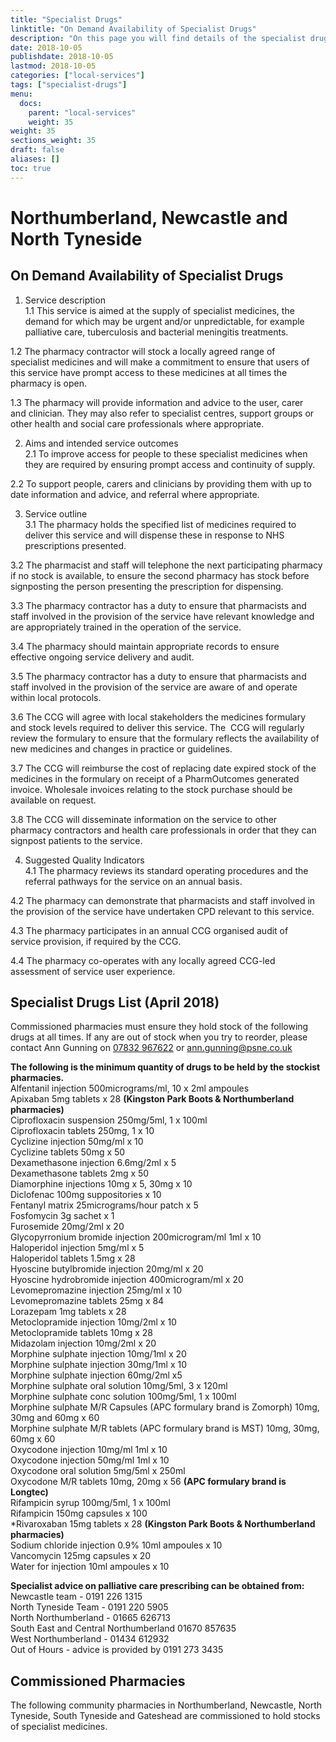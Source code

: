 ```yaml
---
title: "Specialist Drugs"
linktitle: "On Demand Availability of Specialist Drugs"
description: "On this page you will find details of the specialist drugs supply services commissioned in our region."
date: 2018-10-05
publishdate: 2018-10-05
lastmod: 2018-10-05
categories: ["local-services"]
tags: ["specialist-drugs"]
menu:
  docs:
    parent: "local-services"
    weight: 35
weight: 35
sections_weight: 35
draft: false
aliases: []
toc: true
---
```


# Northumberland, Newcastle and North Tyneside  

## On Demand Availability of Specialist Drugs  

1. Service description  
1.1 This service is aimed at the supply of specialist medicines, the demand for which may be urgent and/or unpredictable, 
for example palliative care, tuberculosis and bacterial meningitis treatments.  

1.2 The pharmacy contractor will stock a locally agreed range of specialist medicines and will make a commitment to ensure 
that users of this service have prompt access to these medicines at all times the pharmacy is open.  

1.3 The pharmacy will provide information and advice to the user, carer and clinician. They may also refer to specialist 
centres, support groups or other health and social care professionals where appropriate.  

2. Aims and intended service outcomes  
2.1 To improve access for people to these specialist medicines when they are required by ensuring prompt access and continuity of supply.  

2.2 To support people, carers and clinicians by providing them with up to date information and advice, and referral where appropriate.  

3. Service outline  
3.1 The pharmacy holds the specified list of medicines required to deliver this service and will dispense these in response to 
NHS prescriptions presented.  

3.2 The pharmacist and staff will telephone the next participating pharmacy if no stock is available, to ensure the second 
pharmacy has stock before signposting the person presenting the prescription for dispensing.  

3.3 The pharmacy contractor has a duty to ensure that pharmacists and staff involved in the provision of the service have 
relevant knowledge and are appropriately trained in the operation of the service.  

3.4 The pharmacy should maintain appropriate records to ensure effective ongoing service delivery and audit.  

3.5 The pharmacy contractor has a duty to ensure that pharmacists and staff involved in the provision of the service are aware of 
and operate within local protocols.  

3.6 The CCG will agree with local stakeholders the medicines formulary and stock levels required to deliver this service. The 
CCG will regularly review the formulary to ensure that the formulary reflects the availability of new medicines and changes in 
practice or guidelines.  

3.7 The CCG will reimburse the cost of replacing date expired stock of the medicines in the formulary on receipt of a PharmOutcomes 
generated invoice.  Wholesale invoices relating to the stock purchase should be available on request.  

3.8 The CCG will disseminate information on the service to other pharmacy contractors and health care professionals in order that 
they can signpost patients to the service.  

4. Suggested Quality Indicators  
4.1 The pharmacy reviews its standard operating procedures and the referral pathways for the service on an annual basis.  

4.2 The pharmacy can demonstrate that pharmacists and staff involved in the provision of the service have undertaken CPD relevant to this service.  

4.3 The pharmacy participates in an annual CCG organised audit of service provision, if required by the CCG.  

4.4 The pharmacy co-operates with any locally agreed CCG-led assessment of service user experience.  

## Specialist Drugs List (April 2018)  

Commissioned pharmacies must ensure they hold stock of the following drugs at all times. If any are out of stock when you try to reorder, 
please contact Ann Gunning on [07832 967622](Tel:07832967622) or [ann.gunning@psne.co.uk](mailto:ann.gunning@psne.co.uk)  

**The following is the minimum quantity of drugs to be held by the stockist pharmacies.**  
Alfentanil injection 500micrograms/ml, 10 x 2ml ampoules  
Apixaban 5mg tablets x 28 **(Kingston Park Boots & Northumberland pharmacies)**  
Ciprofloxacin suspension 250mg/5ml, 1 x 100ml  
Ciprofloxacin tablets 250mg, 1 x 10  
Cyclizine injection 50mg/ml x 10  
Cyclizine tablets 50mg x 50  
Dexamethasone injection 6.6mg/2ml x 5  
Dexamethasone tablets 2mg x 50  
Diamorphine injections 10mg x 5, 30mg x 10  
Diclofenac 100mg suppositories x 10  
Fentanyl matrix 25micrograms/hour patch x 5  
Fosfomycin 3g sachet x 1  
Furosemide 20mg/2ml x 20  
Glycopyrronium bromide injection 200microgram/ml 1ml x 10  
Haloperidol injection 5mg/ml x 5  
Haloperidol tablets 1.5mg x 28  
Hyoscine butylbromide injection 20mg/ml x 20  
Hyoscine hydrobromide injection 400microgram/ml x 20  
Levomepromazine injection 25mg/ml x 10  
Levomepromazine tablets 25mg x 84  
Lorazepam 1mg tablets x 28  
Metoclopramide injection 10mg/2ml x 10  
Metoclopramide tablets 10mg x 28  
Midazolam injection 10mg/2ml x 20  
Morphine sulphate injection 10mg/1ml x 20  
Morphine sulphate injection 30mg/1ml x 10  
Morphine sulphate injection 60mg/2ml x5  
Morphine sulphate oral solution 10mg/5ml, 3 x 120ml  
Morphine sulphate conc solution 100mg/5ml, 1 x 100ml  
Morphine sulphate M/R Capsules (APC formulary brand is Zomorph) 10mg, 30mg and 60mg x 60  
Morphine sulphate M/R tablets (APC formulary brand is MST) 10mg, 30mg, 60mg x 60  
Oxycodone injection 10mg/ml 1ml x 10  
Oxycodone injection 50mg/ml 1ml x 10  
Oxycodone oral solution 5mg/5ml x 250ml  
Oxycodone M/R tablets 10mg, 20mg x 56 **(APC formulary brand is Longtec)**  
Rifampicin syrup 100mg/5ml, 1 x 100ml  
Rifampicin 150mg capsules x 100   
*Rivaroxaban 15mg tablets x 28 **(Kingston Park Boots & Northumberland pharmacies)**  
Sodium chloride injection 0.9% 10ml ampoules x 10  
Vancomycin 125mg capsules x 20  
Water for injection 10ml ampoules x 10  
  
**Specialist advice on palliative care prescribing can be obtained from:**  
Newcastle team	  - 0191 226 1315  
North Tyneside Team - 0191 220 5905  
North Northumberland - 01665 626713  
South East and Central Northumberland 01670 857635  
West Northumberland - 01434 612932  
Out of Hours - advice is provided by 0191 273 3435  

## Commissioned Pharmacies  

The following community pharmacies in Northumberland, Newcastle, North Tyneside, South Tyneside and Gateshead 
are commissioned to hold stocks of specialist medicines.  

<!-- Place this tag where you want the Awesome Table Widget to render -->
<div data-type="AwesomeTableView" data-viewID="-LO457dHTBj56Zg3Q8O2"></div>

<!-- Place this within the <head> tag or just before the end of your <body> tag. -->
<script src="https://awesome-table.com/AwesomeTableInclude.js"></script>
